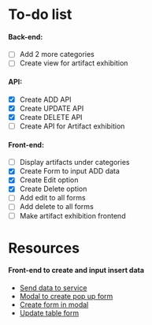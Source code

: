 # To-do list

#### Back-end:
- [ ] Add 2 more categories
- [ ] Create view for artifact exhibition

#### API:
- [x] Create ADD API
- [x] Create UPDATE API
- [x] Create DELETE API
- [ ] Create API for Artifact exhibition

#### Front-end:
- [ ] Display artifacts under categories
- [x] Create Form to input ADD data
- [x] Create Edit option
- [x] Create Delete option
- [ ] Add edit to all forms
- [ ] Add delete to all forms
- [ ] Make artifact exhibition frontend

# Resources

#### Front-end to create and input insert data
- [Send data to service](https://www.youtube.com/watch?v=Wr5urqswiko)
- [Modal to create pop up form](https://www.youtube.com/watch?v=L8CF_k4jWBo)
- [Create form in modal](https://www.youtube.com/watch?v=xA1WweBHC6M)
- [Update table form](https://www.youtube.com/watch?v=y6m14CmQmF8)